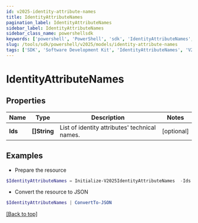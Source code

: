 ```yaml
---
id: v2025-identity-attribute-names
title: IdentityAttributeNames
pagination_label: IdentityAttributeNames
sidebar_label: IdentityAttributeNames
sidebar_class_name: powershellsdk
keywords: ['powershell', 'PowerShell', 'sdk', 'IdentityAttributeNames', 'V2025IdentityAttributeNames'] 
slug: /tools/sdk/powershell/v2025/models/identity-attribute-names
tags: ['SDK', 'Software Development Kit', 'IdentityAttributeNames', 'V2025IdentityAttributeNames']
---
```



# IdentityAttributeNames

## Properties

Name | Type | Description | Notes
------------ | ------------- | ------------- | -------------
**Ids** | **[]String** | List of identity attributes' technical names. | [optional] 

## Examples

- Prepare the resource
```powershell
$IdentityAttributeNames = Initialize-V2025IdentityAttributeNames  -Ids [name, displayName]
```

- Convert the resource to JSON
```powershell
$IdentityAttributeNames | ConvertTo-JSON
```


[[Back to top]](#) 

